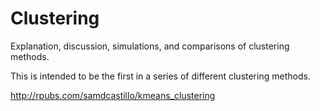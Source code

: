# Clustering
Explanation, discussion, simulations, and comparisons of clustering methods.

This is intended to be the first in a series of different clustering methods.

http://rpubs.com/samdcastillo/kmeans_clustering
